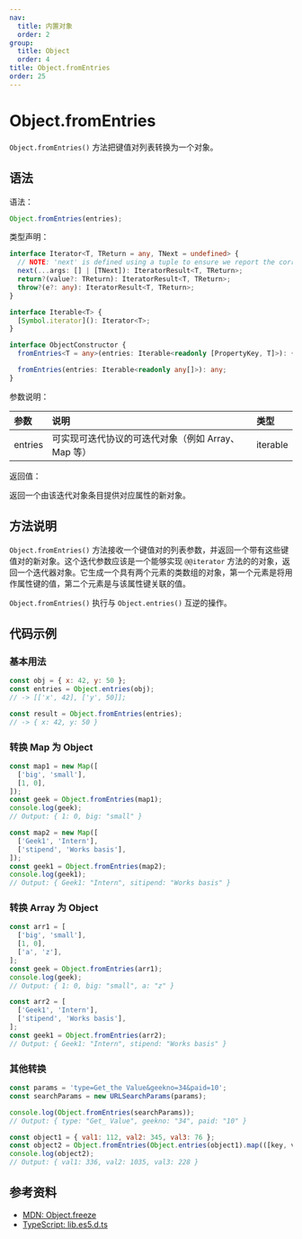 ```yaml
---
nav:
  title: 内置对象
  order: 2
group:
  title: Object
  order: 4
title: Object.fromEntries
order: 25
---
```


# Object.fromEntries

`Object.fromEntries()` 方法把键值对列表转换为一个对象。

## 语法

语法：

```js
Object.fromEntries(entries);
```

类型声明：

```ts
interface Iterator<T, TReturn = any, TNext = undefined> {
  // NOTE: 'next' is defined using a tuple to ensure we report the correct assignability errors in all places.
  next(...args: [] | [TNext]): IteratorResult<T, TReturn>;
  return?(value?: TReturn): IteratorResult<T, TReturn>;
  throw?(e?: any): IteratorResult<T, TReturn>;
}

interface Iterable<T> {
  [Symbol.iterator](): Iterator<T>;
}

interface ObjectConstructor {
  fromEntries<T = any>(entries: Iterable<readonly [PropertyKey, T]>): { [k: string]: T };

  fromEntries(entries: Iterable<readonly any[]>): any;
}
```

参数说明：

| 参数    | 说明                                               | 类型     |
| :------ | :------------------------------------------------- | :------- |
| entries | 可实现可迭代协议的可迭代对象（例如 Array、Map 等） | iterable |

返回值：

返回一个由该迭代对象条目提供对应属性的新对象。

## 方法说明

`Object.fromEntries()` 方法接收一个键值对的列表参数，并返回一个带有这些键值对的新对象。这个迭代参数应该是一个能够实现 `@@iterator` 方法的的对象，返回一个迭代器对象。它生成一个具有两个元素的类数组的对象，第一个元素是将用作属性键的值，第二个元素是与该属性键关联的值。

`Object.fromEntries()` 执行与 `Object.entries()` 互逆的操作。

## 代码示例

### 基本用法

```js
const obj = { x: 42, y: 50 };
const entries = Object.entries(obj);
// -> [['x', 42], ['y', 50]];

const result = Object.fromEntries(entries);
// -> { x: 42, y: 50 }
```

### 转换 Map 为 Object

```js
const map1 = new Map([
  ['big', 'small'],
  [1, 0],
]);
const geek = Object.fromEntries(map1);
console.log(geek);
// Output: { 1: 0, big: "small" }

const map2 = new Map([
  ['Geek1', 'Intern'],
  ['stipend', 'Works basis'],
]);
const geek1 = Object.fromEntries(map2);
console.log(geek1);
// Output: { Geek1: "Intern", sitipend: "Works basis" }
```

### 转换 Array 为 Object

```js
const arr1 = [
  ['big', 'small'],
  [1, 0],
  ['a', 'z'],
];
const geek = Object.fromEntries(arr1);
console.log(geek);
// Output: { 1: 0, big: "small", a: "z" }

const arr2 = [
  ['Geek1', 'Intern'],
  ['stipend', 'Works basis'],
];
const geek1 = Object.fromEntries(arr2);
// Output: { Geek1: "Intern", stipend: "Works basis" }
```

### 其他转换

```js
const params = 'type=Get_the Value&geekno=34&paid=10';
const searchParams = new URLSearchParams(params);

console.log(Object.fromEntries(searchParams));
// Output: { type: "Get_ Value", geekno: "34", paid: "10" }

const object1 = { val1: 112, val2: 345, val3: 76 };
const object2 = Object.fromEntries(Object.entries(object1).map(([key, val]) => [key, val * 3]));
console.log(object2);
// Output: { val1: 336, val2: 1035, val3: 228 }
```

## 参考资料

- [MDN: Object.freeze](https://developer.mozilla.org/zh-CN/docs/Web/JavaScript/Reference/Global_Objects/Object/freeze)
- [TypeScript: lib.es5.d.ts](https://github.com/microsoft/TypeScript/blob/main/lib/lib.es5.d.ts)
